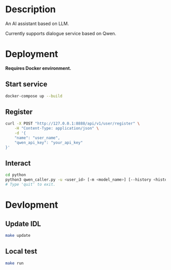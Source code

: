 # Description

An AI assistant based on LLM.

Currently supports dialogue service based on Qwen.

# Deployment

**Requires Docker environment.**

## Start service

```bash
docker-compose up --build
```

## Register

```bash
curl -X POST "http://127.0.0.1:8888/api/v1/user/register" \
    -H "Content-Type: application/json" \
    -d '{
    "name": "user_name",
    "qwen_api_key": "your_api_key"
}'
```

## Interact

```bash
cd python
python3 qwen_caller.py -u <user_id> [-m <model_name>] [--history <history_num>]
# Type 'quit' to exit.
```

# Devlopment

## Update IDL

```bash
make update
```

## Local test

```bash
make run
```
